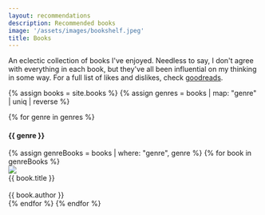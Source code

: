 ```yaml
---
layout: recommendations
description: Recommended books
image: '/assets/images/bookshelf.jpeg'
title: Books
---
```


An eclectic collection of books I've enjoyed. Needless to say, I don't agree with everything in each book, but they've all been influential on my thinking in some way.  For a full list of likes and dislikes, check [goodreads](https://www.goodreads.com/user/show/90945992-ben-chugg).

{% assign books = site.books %}
{% assign genres = books | map: "genre" | uniq | reverse %}

<div class='books'>
	{% for genre in genres %}
	<h4 id='{{ genre }}'>{{ genre }}</h4>
		{% assign genreBooks = books | where: "genre", genre %}
		{% for book in genreBooks %}
		<div class='book-rec'>
			<img src="{{ book.im_path | relative_url }}">
			<div class='middle'>
				<div class='title'>{{ book.title }}</div>
				<br>
				<auth>{{ book.author }}</auth>
				<br>
			</div>
		</div>
		{% endfor %}
	{% endfor %}
</div>
